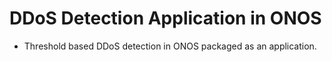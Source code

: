 # DDoS Detection Application in ONOS

- Threshold based DDoS detection in ONOS packaged as an application.

